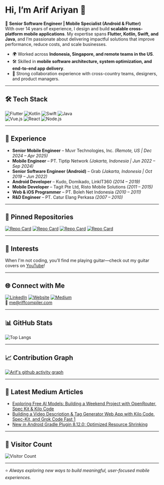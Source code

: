 # Hi, I’m Arif Ariyan 👋  

🚀 **Senior Software Engineer | Mobile Specialist (Android & Flutter)**  
With over 14 years of experience, I design and build **scalable cross-platform mobile applications**. My expertise spans **Flutter, Kotlin, Swift, and Java**, and I’m passionate about delivering impactful solutions that improve performance, reduce costs, and scale businesses.  

- 🌍 Worked across **Indonesia, Singapore, and remote teams in the US**.  
- 🛠 Skilled in **mobile software architecture, system optimization, and end-to-end app delivery**.  
- 🤝 Strong collaboration experience with cross-country teams, designers, and product managers.  

---

## 🛠️ Tech Stack
![Flutter](https://img.shields.io/badge/Flutter-02569B?style=for-the-badge&logo=flutter&logoColor=white)
![Kotlin](https://img.shields.io/badge/Kotlin-0095D5?style=for-the-badge&logo=kotlin&logoColor=white)
![Swift](https://img.shields.io/badge/Swift-FA7343?style=for-the-badge&logo=swift&logoColor=white)
![Java](https://img.shields.io/badge/Java-007396?style=for-the-badge&logo=java&logoColor=white)  
![Vue.js](https://img.shields.io/badge/Vue.js-35495E?style=for-the-badge&logo=vuedotjs&logoColor=4FC08D)
![React](https://img.shields.io/badge/React-20232A?style=for-the-badge&logo=react&logoColor=61DAFB)
![Node.js](https://img.shields.io/badge/Node.js-339933?style=for-the-badge&logo=nodedotjs&logoColor=white)

---

## 📌 Experience
- **Senior Mobile Engineer** – Muvr Technologies, Inc. *(Remote, US | Dec 2024 – Apr 2025)*  
- **Mobile Engineer** – PT. Tiptip Network *(Jakarta, Indonesia | Jun 2022 – Sep 2024)*  
- **Senior Software Engineer (Android)** – Grab *(Jakarta, Indonesia | Oct 2019 – Jun 2022)*  
- **Android Developer** – Kudo, Domikado, LinkIT360 *(2014 – 2019)*  
- **Mobile Developer** – Tagit Pte Ltd, Risto Mobile Solutions *(2011 – 2015)*  
- **Web & iOS Programmer** – PT. Boleh Net Indonesia *(2010 – 2011)*  
- **R&D Engineer** – PT. Catur Elang Perkasa *(2007 – 2010)*  

---

## 📌 Pinned Repositories
[![Repo Card](https://github-readme-stats.vercel.app/api/pin/?username=obiwancenobi&repo=free_models&theme=tokyonight)](https://github.com/obiwancenobi/free_models) [![Repo Card](https://github-readme-stats.vercel.app/api/pin/?username=obiwancenobi&repo=readme-generator&theme=tokyonight)](https://github.com/obiwancenobi/readme-generator) [![Repo Card](https://github-readme-stats.vercel.app/api/pin/?username=obiwancenobi&repo=nobar&theme=tokyonight)](https://github.com/obiwancenobi/nobar) [![Repo Card](https://github-readme-stats.vercel.app/api/pin/?username=obiwancenobi&repo=Github-Space&theme=tokyonight)](https://github.com/obiwancenobi/rGithub-Space)

---

## 🎸 Interests
When I'm not coding, you’ll find me playing guitar—check out my guitar covers on [YouTube](https://www.youtube.com/@ArifAriyan)!

---

## 🌐 Connect with Me
[![LinkedIn](https://img.shields.io/badge/LinkedIn-0A66C2?style=for-the-badge&logo=linkedin&logoColor=white)](https://linkedin.com/in/arif-ariyan)
[![Website](https://img.shields.io/badge/Website-000000?style=for-the-badge&logo=vercel&logoColor=white)](https://riffcompiler.com)
[![Medium](https://img.shields.io/badge/Medium-12100E?style=for-the-badge&logo=medium&logoColor=white)](https://medium.com/@obiwancenobi)  
📧 [me@riffcompiler.com](mailto:me@riffcompiler.com)  

---

## 📊 GitHub Stats
![Top Langs](https://github-readme-stats.vercel.app/api/top-langs/?username=obiwancenobi&layout=compact&theme=tokyonight)  

---

## 📈 Contribution Graph
[![Arif's github activity graph](https://github-readme-activity-graph.vercel.app/graph?username=obiwancenobi&theme=tokyo-night)](https://github.com/ashutosh00710/github-readme-activity-graph)

---

## 📝 Latest Medium Articles
<!-- BLOG-POST-LIST:START -->
- [Exploring Free AI Models: Building a Weekend Project with OpenRouter, Spec Kit &amp; Kilo Code](https://medium.com/@obiwancenobi/exploring-free-ai-models-building-a-weekend-project-with-openrouter-spec-kit-kilo-code-886898103d50?source=rss-644b30790706------2)
- [Building a Video Description &amp; Tag Generator Web App with Kilo Code, Spec-Kit, and Grok Code Fast 1](https://medium.com/@obiwancenobi/building-a-video-description-tag-generator-web-app-with-kilo-code-spec-kit-and-grok-code-fast-1-0c42801f3342?source=rss-644b30790706------2)
- [New in Android Gradle Plugin 8.12.0: Optimized Resource Shrinking](https://medium.com/@obiwancenobi/new-in-android-gradle-plugin-8-12-0-optimized-resource-shrinking-278c5ef48a36?source=rss-644b30790706------2)
<!-- BLOG-POST-LIST:END -->

---

## 👀 Visitor Count
![Visitor Count](https://komarev.com/ghpvc/?username=obiwancenobi&color=blue&style=flat-square)

---

⭐️ *Always exploring new ways to build meaningful, user-focused mobile experiences.*

